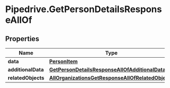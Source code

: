 # Pipedrive.GetPersonDetailsResponseAllOf

## Properties

Name | Type | Description | Notes
------------ | ------------- | ------------- | -------------
**data** | [**PersonItem**](PersonItem.md) |  | [optional] 
**additionalData** | [**GetPersonDetailsResponseAllOfAdditionalData**](GetPersonDetailsResponseAllOfAdditionalData.md) |  | [optional] 
**relatedObjects** | [**AllOrganizationsGetResponseAllOfRelatedObjects**](AllOrganizationsGetResponseAllOfRelatedObjects.md) |  | [optional] 


